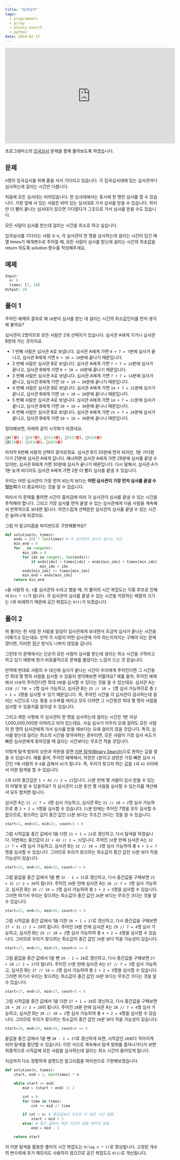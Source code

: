```yaml
---
title: "입국심사"
tags:
  - programmers
  - array
  - binary-search
  - python
date: 2024-02-17
---
```


<iframe width="560" height="315" src="https://www.youtube.com/embed/yS3J17xvQoM?si=ti1BbX-nUE9Zui_H" title="YouTube video player" frameborder="0" allow="accelerometer; autoplay; clipboard-write; encrypted-media; gyroscope; picture-in-picture; web-share" allowfullscreen></iframe>

프로그래머스의 [입국심사](https://school.programmers.co.kr/learn/courses/30/lessons/43238) 문제를 함께 풀어보도록 하겠습니다.

## 문제

n명이 입국심사를 위해 줄을 서서 기다리고 있습니다. 각 입국심사대에 있는 심사관마다 심사하는데 걸리는 시간은 다릅니다.

처음에 모든 심사대는 비어있습니다. 한 심사대에서는 동시에 한 명만 심사를 할 수 있습니다. 가장 앞에 서 있는 사람은 비어 있는 심사대로 가서 심사를 받을 수 있습니다. 하지만 더 빨리 끝나는 심사대가 있으면 기다렸다가 그곳으로 가서 심사를 받을 수도 있습니다.

모든 사람이 심사를 받는데 걸리는 시간을 최소로 하고 싶습니다.

입국심사를 기다리는 사람 수 n, 각 심사관이 한 명을 심사하는데 걸리는 시간이 담긴 배열 times가 매개변수로 주어질 때, 모든 사람이 심사를 받는데 걸리는 시간의 최솟값을 return 하도록 solution 함수를 작성해주세요.

## 예제

```py
Input:
  n: 6
  times: [7, 10]
Output: 28
```

## 풀이 1

주어진 예제의 결과로 왜 `28`분이 심사를 받는 데 걸리는 시간의 최소값인지를 먼저 생각해 볼까요?

심사관이 2명이므로 모든 사람은 2개 선택지가 있습니다. 심사관 A에게 가거나 심사관 B한테 가는 것이지요.

- 1 번째 사람은 심사관 A로 보냅니다. 심사관 A에게 가면 `0 + 7 = 7`분에 심사가 끝나고, 심사관 B에게 가면 `0 + 10 = 10`분에 끝나기 때문입니다.
- 2 번째 사람은 심사관 B로 보냅니다. 심사관 A에게 가면 `7 + 7 = 14`분에 심사가 끝나고, 심사관 B에게 가면 `0 + 10 = 10`분에 끝나기 때문입니다.
- 3 번째 사람은 심사관 A로 보냅니다. 심사관 A에게 가면 `7 + 7 = 14`분에 심사가 끝나고, 심사관 B에게 가면 `10 + 10 = 20`분에 끝나기 때문입니다.
- 4 번째 사람은 심사관 B로 보냅니다. 심사관 A에게 가면 `14 + 7 = 21`분에 심사가 끝나고, 심사관 B에게 가면 `10 + 10 = 20`분에 끝나니 때문입니다.
- 5 번째 사람은 심사관 A로 보냅니다. 심사관 A에게 가면 `14 + 7 = 21`분에 심사가 끝나고, 심사관 B에게 가면 `20 + 10 = 30`분에 끝나니 때문입니다.
- 6 번째 사람은 심사관 B로 보냅니다. 심사관 A에게 가면 `21 + 7 = 28`분에 심사가 끝나고, 심사관 B에게 가면 `20 + 10 = 30`분에 끝나니 때문입니다.

정리해보면, 아래와 같이 시각화가 되겠네요.

```py
👮A(7분) : 🚶1(7분), 🚶3(14분), 🚶5(21분), 🚶6(28분)
👮B(10분): 🚶2(10분), 🚶4(20분)
```

마지막 6번째 사람의 선택이 흥미로워요. 심사관 B가 20분에 먼저 비지만, 1분 기다렸다가 21분에 심사관 A에게 갑니다.
왜냐하면 심사관 A에게 가면 28분에 심사를 끝낼 수 있지만, 심사관 B에게 가면 30분에 심사가 끝나기 때문입니다.
다시 말해서, 심사관 A가 1분 늦게 비더라도 심사관 A에게 가면 2분 더 빨리 심사를 끝낼 수 있습니다.

우리는 어떤 심사관이 가장 먼저 비는지 보다는 **어떤 심사관이 가장 먼저 심사를 끝낼 수 있는지**가 더 중요하다는 것을 알 수 있습니다.

따라서 이 문제를 풀려면 시간이 흘러감에 따라 각 심사관이 심사를 끝낼 수 있는 시간을 추척해야 합니다.
그리고 가장 심사를 먼저 끝낼 수 있는 심사관에게 다음 사람을 계속해서 반복적으로 보내면 됩니다.
자연스럽게 선택받은 심사관의 심사를 끝낼 수 있는 시간은 늘어나게 되겠지요.

그럼 이 알고리즘을 파이썬으로 구현해볼까요?

```py
def solution(n, times):
    ends = [0] * len(times) # 각 심사관의 심사가 끝나는 시간
    min_end = 0
    for _ in range(n):
        min_idx = 0
        for idx in range(1, len(ends)):
            if ends[idx] + times[idx] < ends[min_idx] + times[min_idx]:
                min_idx = idx
        ends[min_idx] += times[min_idx]
        min_end = ends[min_idx]
    return min_end
```

`n`을 사람의 수, `t`를 심사관의 수라고 했을 때, 이 풀이의 시간 복잡도는 이중 루프로 인해서 `O(n * t)`가 됩니다.
각 심사관이 심사를 끝낼 수 있는 시간을 저장하는 배열의 크기는 `t`와 비례하기 때문에 공간 복잡도는 `O(t)`가 되겠습니다.

## 풀이 2

위 풀이는 한 사람 한 사람을 일일이 심사관에게 보내면서 조금씩 심사가 끝나는 시간을 더해가고 있는데요.
만약 각 사람이 어떤 심사관에 가야 하는지까지는 구해야 되는 문제였다면, 이러한 접근 방식도 나쁘지 않았을 겁니다.

그런데 이 문제에서는 단순히 모든 사람이 심사를 받는데 걸리는 최소 시간을 구하라고 하고 있기 때문에 뭔가 비효율적으로 문제를 풀었다는 느낌이 드는 것 같습니다.

만약에 반대로 사람의 수 대신에 심사가 끝나는 시간이 우리에게 주어진다면 그 시간동안 최대 몇 명의 사람을 심사할 수 있을지 생각해보면 어떨까요?
예를 들어, 주어진 예제에서 `15분`이 주어진다면 최대 `3명`을 심사할 수 있다는 것을 알 수 있는데요.
심사관 A는 `15분 // 7분 = 2`명 심사 가능하고, 심사관 B는 `15 // 10 = 1`명 심사 가능하므로 총 `2 + 1 = 3`명을 심사할 수 있기 때문입니다.
즉, 주어진 시간을 각 심사관이 검사하는데 걸리는 시간으로 나눈 몫을 소수부를 버리고 모두 더하면 그 시간동안 최대 몇 명의 사람을 심사할 수 있을지를 알아낼 수 있습니다.

그리고 제한 사항에 각 심사관이 한 명을 심사하는데 걸리는 시간은 1분 이상 1,000,000,000분 이하라고 되어 있는데요.
사실 심사가 아무리 오래 걸려도 모든 사람이 한 명의 심사관에게 가서 심사를 받을 때보다는 오래 걸리지 않을 것입니다.
특히, 심사를 받는데 걸리는 최소의 시간을 찾아야하는 경우라면, 모든 사람이 가장 심사 속도가 빠른 심사관에게 찾아갔을 때 걸리는 시간보다는 무조건 적을 것입니다.

이렇게 탐색 범위의 상한과 하한을 알면 [이분 탐색(Binary Search)](/algorithms/binary-search/)으로 원하는 값을 찾을 수 있습니다.
예를 들어, 주어진 예제에서, 하한은 `1`분이고 상한은 가장 빠른 심사 시간인 `7`에 사람의 수 `6`을 곱해서 `42`가 됩니다.
즉, 우리가 찾고자 하는 값을 `1`과 `42` 사이에서 이분 탐색을 할 수 있습니다.

`1`과 `42`의 중간값은 `1 + 42 // 2 = 21`입니다.
`21`분 만에 몇 사람이 심사 받을 수 있는지 어떻게 알 수 있을까요?
각 심사관이 `21`분 동안 몇 사람을 심사할 수 있는지를 계산해서 모두 합치면 됩니다.

심사관 A는 `21 // 7 = 3`명 심사 가능하고, 심사관 B는 `21 // 10 = 2`명 심사 가능하므로 총 `3 + 2 = 5`명을 심사할 수 있습니다.
`21`분 만에는 주어진 7명을 모두 심사할 수 없으므로, 찾으려는 값이 중간 값인 `21`분 보다는 무조건 크다는 것을 알 수 있습니다.

```py
start=1, end=42, mid=21, count=5 < 6
```

그럼 시작값을 중간 값에서 1을 더한 `21 + 1 = 22`로 갱신하고, 다시 탐색을 하겠습니다.
이번에는 중간값이 `22 + 42 // 2 = 32`입니다.
주어진 `32`분 만에 심사관 A는 `32 // 7 = 4`명 심사 가능하고, 심사관 B는 `32 // 10 = 3`명 심사 가능하여 총 `4 + 3 = 7`명을 심사할 수 있습니다.
그러므로 우리가 찾으려는 최소값이 중간 값인 `32`분 보다 작을 가능성이 있습니다.

```py
start=22, end=42, mid=32, count=7 > 6
```

그럼 끝값을 중간 값에서 1을 뺀 `32 - 1 = 31`로 갱신하고, 다시 중간값을 구해보면 `22 + 31 // 2 = 26`이 됩니다.
주어진 `26`분 만에 심사관 A는 `26 // 7 = 3`명 심사 가능하고, 심사관 B는 `26 // 10 = 2`명 심사 가능하여 총 `3 + 2 = 5`명을 심사할 수 있습니다.
그러면 여기서 우리는 찾으려는 최소값이 중간 값인 `26`분 보다는 무조건 크다는 것을 알 수 있습니다.

```py
start=22, end=31, mid=26, count=5 < 6
```

그럼 시작값을 중간 값에서 1을 더한 `26 + 1 = 27`로 갱신하고, 다시 중간값을 구해보면 `27 + 31 // 2 = 29`이 됩니다.
주어진 `29`분 만에 심사관 A는 `29 // 7 = 4`명 심사 가능하고, 심사관 B는 `29 // 10 = 2`명 심사 가능하여 총 `4 + 2 = 6`명을 심사할 수 있습니다.
그러므로 우리가 찾으려는 최소값이 중간 값인 `29`분 보다 작을 가능성이 있습니다.

```py
start=27, end=31, mid=29, count=6 == 6
```

그럼 끝값을 중간 값에서 1을 뺀 `29 - 1 = 28`로 갱신하고, 다시 중간값을 구해보면 `27 + 28 // 2 = 27`이 됩니다.
주어진 `27`분 만에 심사관 A는 `27 // 7 = 3`명 심사 가능하고, 심사관 B는 `27 // 10 = 2`명 심사 가능하여 총 `3 + 2 = 5`명을 심사할 수 있습니다.
그러면 여기서 우리는 찾으려는 최소값이 중간 값인 `28`분 보다는 무조건 크다는 것을 알 수 있습니다.

```py
start=27, end=28, mid=27, count=5 < 6
```

그럼 시작값을 중간 값에서 1을 더한 `27 + 1 = 28`로 갱신하고, 다시 중간값을 구해보면 `28 + 28 // 2 = 28`이 됩니다.
주어진 `28`분 만에 심사관 A는 `28 // 7 = 4`명 심사 가능하고, 심사관 B는 `28 // 10 = 2`명 심사 가능하여 총 `4 + 2 = 6`명을 심사할 수 있습니다.
그러므로 우리가 찾으려는 최소값이 중간 값인 `28`분 보다 작을 가능성이 있습니다.

```py
start=28, end=28, mid=28, count=6 == 6
```

끝값을 중간 값에서 1을 뺀 `28 - 1 = 27`로 갱신하게 되면, 시작값인 `28`보다 작아지게 되어 탐색을 중단할 수 있습니다.
이런 식으로 계속해서 탐색 범위를 좁혀나가다가 보면 최종적으로 시작값에 모든 사람을 심사하는데 걸리는 최소 시간이 들어있게 됩니다.

지금까지 다소 장황하게 설명드린 알고리즘을 파이썬으로 구현해보겠습니다.

```py
def solution(n, times):
    start, end = 1, min(times) * n

    while start <= end:
        mid = (start + end) // 2

        cnt = 0
        for time in times:
            cnt += mid // time

        if cnt < n: # 중간값보다 무조건 더 많은 시간 걸림
            start = mid + 1
        else: # 중간 값보다 적은 시간이 걸릴 여지가 있음
            end = mid - 1

    return start
```

이 이분 탐색을 활용한 풀이의 시간 복잡도는 `O(log n * t)`로 향상됩니다.
고정된 개수의 변수외에 추가 메모리도 사용하지 않으므로 공간 복잡도도 `O(1)`로 개선됩니다.
